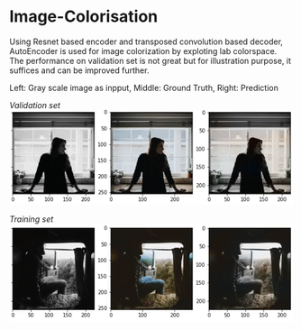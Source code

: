 # Image-Colorisation

Using Resnet based encoder and transposed convolution based decoder, AutoEncoder is used for image colorization by exploting lab colorspace. The performance on validation set is not great but for illustration purpose, it suffices and can be improved further.

Left: Gray scale image as inpput, Middle: Ground Truth, Right: Prediction

*Validation set*
![Alt Text](https://github.com/Sachin-Bharadwaj/Image-Colorisation/blob/master/val_gif.gif)

*Training set*
![Alt Text](https://github.com/Sachin-Bharadwaj/Image-Colorisation/blob/master/train_gif.gif)

